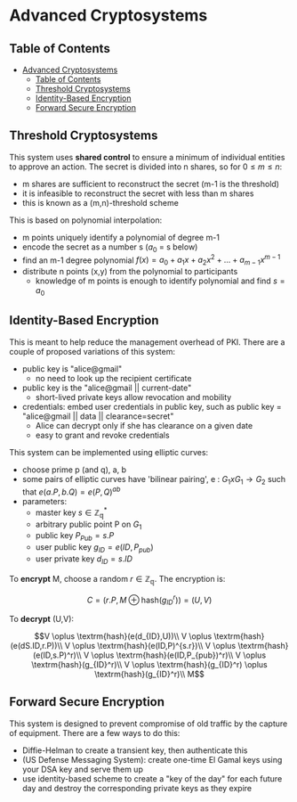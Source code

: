 # Advanced Cryptosystems

## Table of Contents

- [Advanced Cryptosystems](#advanced-cryptosystems)
  - [Table of Contents](#table-of-contents)
  - [Threshold Cryptosystems](#threshold-cryptosystems)
  - [Identity-Based Encryption](#identity-based-encryption)
  - [Forward Secure Encryption](#forward-secure-encryption)

## Threshold Cryptosystems

This system uses **shared control** to ensure a minimum of individual entities to approve an action. The secret is divided into n shares, so for $0 \le m \le n$:

- m shares are sufficient to reconstruct the secret (m-1 is the threshold)
- it is infeasible to reconstruct the secret with less than m shares
- this is known as a (m,n)-threshold scheme

This is based on polynomial interpolation:

- m points uniquely identify a polynomial of degree m-1
- encode the secret as a number s ($a_0$ = s below)
- find an m-1 degree polynomial $f(x) = a_0 + a_1x + a_2x^2 + ... + a_{m-1}x^{m-1}$
- distribute n points (x,y) from the polynomial to participants
  - knowledge of m points is enough to identify polynomial and find $s = a_0$

## Identity-Based Encryption

This is meant to help reduce the management overhead of PKI. There are a couple of proposed variations of this system:

- public key is "alice@gmail"
  - no need to look up the recipient certificate
- public key is the "alice@gmail || current-date"
  - short-lived private keys allow revocation and mobility
- credentials: embed user credentials in public key, such as public key = "alice@gmail || data || clearance=secret"
  - Alice can decrypt only if she has clearance on a given date
  - easy to grant and revoke credentials

This system can be implemented using elliptic curves:

- choose prime p (and q), a, b
- some pairs of elliptic curves have 'bilinear pairing', e : $G_1 x G_1 \rightarrow G_2$ such that $e(a.P,b.Q) = e(P,Q)^{ab}$
- parameters:
  - master key $s \in \mathbb{Z_q^*}$
  - arbitrary public point P on $G_1$
  - public key $P_{Pub} = s.P$
  - user public key $g_{ID} = e(ID,P_{pub})$
  - user private key $d_{ID} = s.ID$

To **encrypt** M, choose a random $r \in \mathbb{Z_q}$. The encryption is: 

$$C = (r.P, M \oplus \textrm{hash}(g_{ID}^r)) = (U,V)$$

To **decrypt** (U,V):

$$V \oplus \textrm{hash}(e(d_{ID},U))\\
V \oplus \textrm{hash}(e(dS.ID,r.P))\\
V \oplus \textrm{hash}(e(ID,P)^{s.r})\\
V \oplus \textrm{hash}(e(ID,s.P)^r)\\
V \oplus \textrm{hash}(e(ID,P_{pub})^r)\\
V \oplus \textrm{hash}(g_{ID}^r)\\
V \oplus \textrm{hash}(g_{ID}^r) \oplus \textrm{hash}(g_{ID}^r)\\
M$$

## Forward Secure Encryption

This system is designed to prevent compromise of old traffic by the capture of equipment. There are a few ways to do this:

- Diffie-Helman to create a transient key, then authenticate this
- (US Defense Messaging System): create one-time El Gamal keys using your DSA key and serve them up
- use identity-based scheme to create a "key of the day" for each future day and destroy the corresponding private keys as they expire
